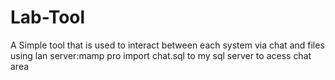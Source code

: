 # Lab-Tool
A Simple tool that is used to interact between each system via chat and files using lan
server:mamp pro
import chat.sql to my sql server to acess chat area
